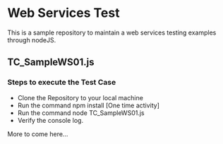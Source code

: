 # Web Services Test
This is a sample repository to maintain a web services testing examples through nodeJS.

## TC_SampleWS01.js

### Steps to execute the Test Case
- Clone the Repository to your local machine
- Run the command npm install [One time activity]
- Run the command node TC_SampleWS01.js 
- Verify the console log.

More to come here...
